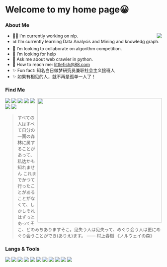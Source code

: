 # Welcome to my home page😀

### About Me

<a href="https://github.com/LittlefishStudent">
  <img align="right" src="https://github-readme-stats.vercel.app/api?username=LittlefishStudent&show_icons=true&hide_border=true&icon_color=586069&title_color=a0a9af%22%20width=%22400px%22" />
</a>


- 👨‍💻 I’m currently working on nlp.
- 📊 I’m currently learning Data Analysis and Mining and knowledg graph.
- 👯 I’m looking to collaborate on algorithm competition.
- 💁 I’m looking for help
- 💬 Ask me about web crawler in python.
- 📧 How to reach me: littlefish@88.com
- ✨ Fun fact: 知名白日做梦研究员兼职社会主义接班人
- ✨ 如果有相见的人，就不再是孤单一人了！


### Find Me

<a href="https://github.com/LittlefishStudent">
  <img align="right" src="https://github-readme-stats.vercel.app/api/top-langs/?username=LittlefishStudent&layout=compact&hide_border=true&icon_color=586069&title_color=a0a9af" width="400px" />
</a>

[![](https://img.shields.io/badge/-Twitter-1DA1F2?style=flat-square&logo=twitter&logoColor=white)](https://twitter.com/nuanyang)
[![](https://img.shields.io/badge/Steam-0A4065?style=flat-square&logo=steam&logoColor=white)](https://steamcommunity.com/id/nuanyang)
[![](https://img.shields.io/badge/-Bilibili-00A1D6?style=flat-square&logo=bilibili&logoColor=white)](https://space.bilibili.com/499350764)
[![](https://img.shields.io/badge/-Blog-21759B?style=flat-square&logo=wordpress&logoColor=white)](https://ilfishs.com)
[![](https://img.shields.io/badge/-Email-D14836?style=flat-square&logo=gmail&logoColor=white)](mailto:littlefish@88.com)
[![](https://img.shields.io/badge/QQ-faaf08?style=flat-square&logo=tencent-qq&logoColor=000000)](http://wpa.qq.com/msgrd?v=3&uin=786153730&site=qq&menu=yes)
[![](https://img.shields.io/badge/-Telegram-444?style=flat-square&logo=telegram&logoColor=white)](https://t.me/nuanyang)

>すべての人はすべて自分の一面の森林に属することがあって、私达かも知れません これまでかつて行ったことがあることがなくて、しかしそれはずっとあってそこ、どのみちありますそこ。见失う人は见失って、めぐり会う人は更にめぐり会うことができ(ありえ)ます。   —— 村上春樹 《ノルウェイの森》

### Langs & Tools
![](https://img.shields.io/badge/-Golang-7ed5ea?style=flat-square&logo=Go&labelColor=04abd7&logoColor=white)
![](https://img.shields.io/badge/-Java-9c0200?style=flat-square&logo=Java&labelColor=red&logoColor=white)
![](https://img.shields.io/badge/-Python-1D415E?style=flat-square&logo=Python&labelColor=3772A2&logoColor=FFDA4C)
![](https://img.shields.io/badge/HTML5-ff7f5c?style=flat-square&logo=html5&labelColor=E34F26&logoColor=white)
![](https://img.shields.io/badge/-JavaScript-e5cd0c?style=flat-square&logo=JavaScript&labelColor=f7df1e&logoColor=white)
![](https://img.shields.io/badge/-CSS3-17344a?style=flat-square&logo=CSS3&labelColor=1471b6&logoColor=white)
![](https://img.shields.io/badge/-Kotlin-ff8901?style=flat-square&logo=Kotlin&labelColor=1471b6&logoColor=white)
![](https://img.shields.io/badge/Windows-11-2376bc?style=flat-square&logo=windows&logoColor=ffffff)
![](https://img.shields.io/badge/MacOS-000000?style=flat-square&logo=apple&logoColor=ffffff)
![](https://img.shields.io/badge/VS%20Code-blue?style=flat-square&logo=visual-studio-code&logoColor=ffffff)
![](https://img.shields.io/badge/Jetbrains-000000?style=flat-square&logo=jetbrains&logoColor=ffffff)
